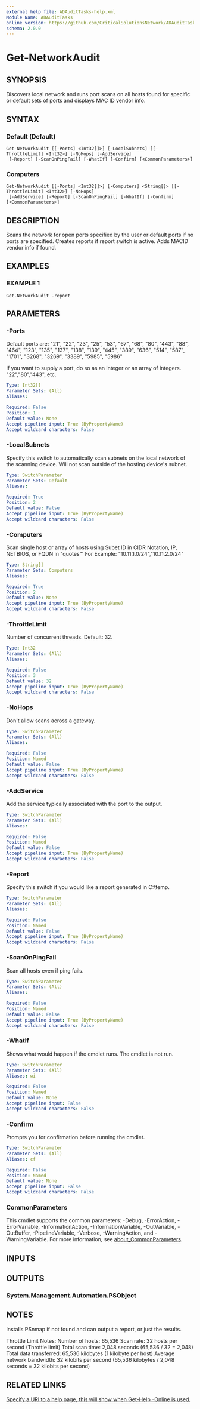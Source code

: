 ```yaml
---
external help file: ADAuditTasks-help.xml
Module Name: ADAuditTasks
online version: https://github.com/CriticalSolutionsNetwork/ADAuditTasks/tree/main/help/Get-NetworkAudit.md
schema: 2.0.0
---
```


# Get-NetworkAudit

## SYNOPSIS
Discovers local network and runs port scans on all hosts found for specific or default sets of ports and displays MAC ID vendor info.

## SYNTAX

### Default (Default)
```
Get-NetworkAudit [[-Ports] <Int32[]>] [-LocalSubnets] [[-ThrottleLimit] <Int32>] [-NoHops] [-AddService]
 [-Report] [-ScanOnPingFail] [-WhatIf] [-Confirm] [<CommonParameters>]
```

### Computers
```
Get-NetworkAudit [[-Ports] <Int32[]>] [-Computers] <String[]> [[-ThrottleLimit] <Int32>] [-NoHops]
 [-AddService] [-Report] [-ScanOnPingFail] [-WhatIf] [-Confirm] [<CommonParameters>]
```

## DESCRIPTION
Scans the network for open ports specified by the user or default ports if no ports are specified.
Creates reports if report switch is active.
Adds MACID vendor info if found.

## EXAMPLES

### EXAMPLE 1
```
Get-NetworkAudit -report
```

## PARAMETERS

### -Ports
Default ports are:
"21", "22", "23", "25", "53", "67", "68", "80", "443",
"88", "464", "123", "135", "137", "138", "139",
"445", "389", "636", "514", "587", "1701",
"3268", "3269", "3389", "5985", "5986"

If you want to supply a port, do so as an integer or an array of integers.
"22","80","443", etc.

```yaml
Type: Int32[]
Parameter Sets: (All)
Aliases:

Required: False
Position: 1
Default value: None
Accept pipeline input: True (ByPropertyName)
Accept wildcard characters: False
```

### -LocalSubnets
Specify this switch to automatically scan subnets on the local network of the scanning device.
Will not scan outside of the hosting device's subnet.

```yaml
Type: SwitchParameter
Parameter Sets: Default
Aliases:

Required: True
Position: 2
Default value: False
Accept pipeline input: True (ByPropertyName)
Accept wildcard characters: False
```

### -Computers
Scan single host or array of hosts using Subet ID in CIDR Notation, IP, NETBIOS, or FQDN in "quotes"'
For Example:
    "10.11.1.0/24","10.11.2.0/24"

```yaml
Type: String[]
Parameter Sets: Computers
Aliases:

Required: True
Position: 2
Default value: None
Accept pipeline input: True (ByPropertyName)
Accept wildcard characters: False
```

### -ThrottleLimit
Number of concurrent threads.
Default: 32.

```yaml
Type: Int32
Parameter Sets: (All)
Aliases:

Required: False
Position: 3
Default value: 32
Accept pipeline input: True (ByPropertyName)
Accept wildcard characters: False
```

### -NoHops
Don't allow scans across a gateway.

```yaml
Type: SwitchParameter
Parameter Sets: (All)
Aliases:

Required: False
Position: Named
Default value: False
Accept pipeline input: True (ByPropertyName)
Accept wildcard characters: False
```

### -AddService
Add the service typically associated with the port to the output.

```yaml
Type: SwitchParameter
Parameter Sets: (All)
Aliases:

Required: False
Position: Named
Default value: False
Accept pipeline input: True (ByPropertyName)
Accept wildcard characters: False
```

### -Report
Specify this switch if you would like a report generated in C:\temp.

```yaml
Type: SwitchParameter
Parameter Sets: (All)
Aliases:

Required: False
Position: Named
Default value: False
Accept pipeline input: True (ByPropertyName)
Accept wildcard characters: False
```

### -ScanOnPingFail
Scan all hosts even if ping fails.

```yaml
Type: SwitchParameter
Parameter Sets: (All)
Aliases:

Required: False
Position: Named
Default value: False
Accept pipeline input: True (ByPropertyName)
Accept wildcard characters: False
```

### -WhatIf
Shows what would happen if the cmdlet runs.
The cmdlet is not run.

```yaml
Type: SwitchParameter
Parameter Sets: (All)
Aliases: wi

Required: False
Position: Named
Default value: None
Accept pipeline input: False
Accept wildcard characters: False
```

### -Confirm
Prompts you for confirmation before running the cmdlet.

```yaml
Type: SwitchParameter
Parameter Sets: (All)
Aliases: cf

Required: False
Position: Named
Default value: None
Accept pipeline input: False
Accept wildcard characters: False
```

### CommonParameters
This cmdlet supports the common parameters: -Debug, -ErrorAction, -ErrorVariable, -InformationAction, -InformationVariable, -OutVariable, -OutBuffer, -PipelineVariable, -Verbose, -WarningAction, and -WarningVariable. For more information, see [about_CommonParameters](http://go.microsoft.com/fwlink/?LinkID=113216).

## INPUTS

## OUTPUTS

### System.Management.Automation.PSObject
## NOTES
Installs PSnmap if not found and can output a report, or just the results.

Throttle Limit Notes:
    Number of hosts: 65,536
    Scan rate: 32 hosts per second (Throttle limit)
    Total scan time: 2,048 seconds (65,536 / 32 = 2,048)
    Total data transferred: 65,536 kilobytes (1 kilobyte per host)
    Average network bandwidth: 32 kilobits per second (65,536 kilobytes / 2,048 seconds = 32 kilobits per second)

## RELATED LINKS

[Specify a URI to a help page, this will show when Get-Help -Online is used.]()


